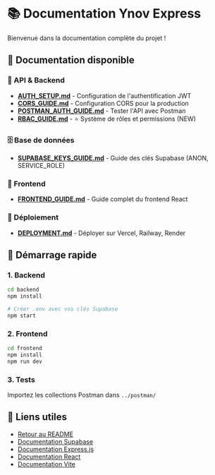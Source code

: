 # 📚 Documentation Ynov Express

Bienvenue dans la documentation complète du projet !

## 📖 Documentation disponible

### 📡 API & Backend

- **[AUTH_SETUP.md](api/AUTH_SETUP.md)** - Configuration de l'authentification JWT
- **[CORS_GUIDE.md](api/CORS_GUIDE.md)** - Configuration CORS pour la production
- **[POSTMAN_AUTH_GUIDE.md](api/POSTMAN_AUTH_GUIDE.md)** - Tester l'API avec Postman
- **[RBAC_GUIDE.md](RBAC_GUIDE.md)** - ⭐ Système de rôles et permissions (NEW)

### 🗄️ Base de données

- **[SUPABASE_KEYS_GUIDE.md](database/SUPABASE_KEYS_GUIDE.md)** - Guide des clés Supabase (ANON, SERVICE_ROLE)

### 🎨 Frontend

- **[FRONTEND_GUIDE.md](guides/FRONTEND_GUIDE.md)** - Guide complet du frontend React

### 🚀 Déploiement

- **[DEPLOYMENT.md](DEPLOYMENT.md)** - Déployer sur Vercel, Railway, Render

## 🎯 Démarrage rapide

### 1. Backend

```bash
cd backend
npm install

# Créer .env avec vos clés Supabase
npm start
```

### 2. Frontend

```bash
cd frontend
npm install
npm run dev
```

### 3. Tests

Importez les collections Postman dans `../postman/`

## 🔗 Liens utiles

- [Retour au README](../README.md)
- [Documentation Supabase](https://supabase.com/docs)
- [Documentation Express.js](https://expressjs.com/)
- [Documentation React](https://react.dev/)
- [Documentation Vite](https://vitejs.dev/)

